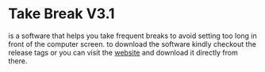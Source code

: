 # Take Break V3.1
is a software that helps you take frequent breaks to avoid setting too long in front of the computer screen.
to download the software kindly checkout the release tags or you can visit the <a href="https://ahmedmagdy492.github.io/" target="_blank">website</a> and download it directly from there.

